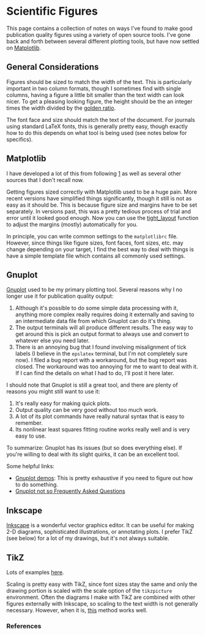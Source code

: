 Scientific Figures
==================

This page contains a collection of notes on ways I've found to make
good publication quality figures using a variety of open source
tools. I've gone back and forth between several different plotting
tools, but have now settled on [Matplotlib][].

[Matplotlib]: http://matplotlib.org/

General Considerations
----------------------

Figures should be sized to match the width of the text. This is
particularly important in two column formats, though I sometimes find
with single columns, having a figure a little bit smaller than the
text width can look nicer. To get a pleasing looking figure, the
height should be the an integer times the width divided by the
[golden ratio][].

The font face and size should match the text of the document. For
journals using standard LaTeX fonts, this is generally pretty easy,
though exactly how to do this depends on what tool is being used (see
notes below for specifics).

[golden ratio]: http://en.wikipedia.org/wiki/Golden_ratio

Matplotlib
----------

I have developed a lot of this from following [1][] as well as several
other sources that I don't recall now.

Getting figures sized correctly with Matplotlib used to be a huge
pain. More recent versions have simplified things significantly,
though it still is not as easy as it should be. This is because figure
size and margins have to be set separately. In versions past, this was
a pretty tedious process of trial and error until it looked good
enough. Now you can use the [tight_layout][] function to adjust the
margins (mostly) automatically for you.

In principle, you can write common settings to the `matplotlibrc`
file. However, since things like figure sizes, font faces, font sizes,
etc. may change depending on your target, I find the best way to deal
with things is have a simple template file which contains all commonly
used settings.

[tight_layout]: http://matplotlib.org/api/pyplot_api.html#matplotlib.pyplot.tight_layout

Gnuplot
-------

[Gnuplot][] used to be my primary plotting tool. Several reasons why I
no longer use it for publication quality output:

1. Although it's possible to do some simple data processing with it,
   anything more complex really requires doing it externally and
   saving to an intermediate data file from which Gnuplot can do it's
   thing.
2. The output terminals will all produce different results. The easy
   way to get around this is pick an output format to always use and
   convert to whatever else you need later.
3. There is an annoying bug that I found involving misalignment of
   tick labels (I believe in the `epslatex` terminal, but I'm not
   completely sure now). I filed a bug report with a workaround, but
   the bug report was closed. The workaround was too annoying for me
   to want to deal with it. If I can find the details on what I had to
   do, I'll post it here later.

I should note that Gnuplot is still a great tool, and there are plenty
of reasons you might still want to use it:

1. It's really easy for making quick plots.
2. Output quality can be very good without too much work.
3. A lot of its plot commands have really natural syntax that is easy
   to remember.
4. Its nonlinear least squares fitting routine works really well and
   is very easy to use.

To summarize: Gnuplot has its issues (but so does everything else). If
you're willing to deal with its slight quirks, it can be an excellent
tool.

Some helpful links:

* [Gnuplot demos][]: This is pretty exhaustive if you need to figure
  out how to do something.
* [Gnuplot not so Frequently Asked Questions][gpnfaq]

[Gnuplot]: http://gnuplot.info/
[Gnuplot demos]: http://gnuplot.info/screenshots/index.html#demos
[gpnfaq]: http://security.riit.tsinghua.edu.cn/~bhyang/ref/gnuplot/index-e.html

Inkscape
--------

[Inkscape][] is a wonderful vector graphics editor. It can be useful
for making 2-D diagrams, sophisticated illustrations, or annotating
plots. I prefer TikZ (see below) for a lot of my drawings, but it's
not always suitable.

[Inkscape]: http://inkscape.org/

TikZ
----

Lots of examples [here][texample].

Scaling is pretty easy with TikZ, since font sizes stay the same and
only the drawing portion is scaled with the scale option of the
`tikzpicture` environment. Often the diagrams I make with TikZ are
combined with other figures externally with Inkscape, so scaling to
the text width is not generally necessary. However, when it is,
[this][tikz scaling] method works well.

[texample]: http://www.texample.net/tikz/
[tikz scaling]: http://tex.stackexchange.com/a/6391

### References ###

[1]: http://www.scipy.org/Cookbook/Matplotlib/LaTeX_Examples
